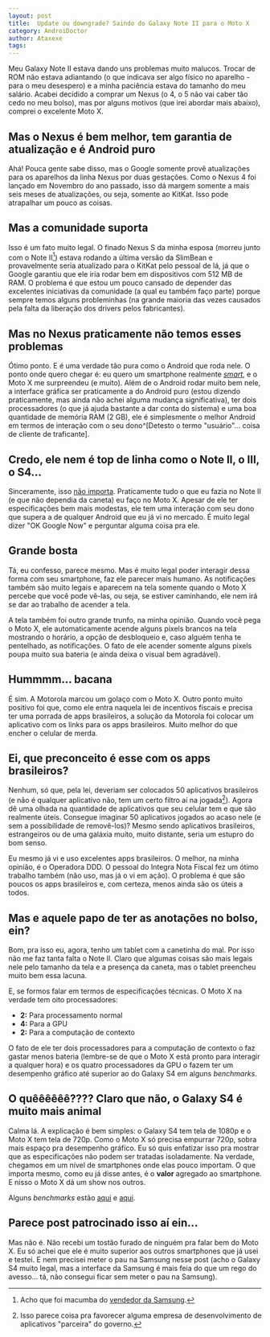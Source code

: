 ```yaml
---
layout: post
title:  Update ou downgrade? Saindo do Galaxy Note II para o Moto X
category: AndroiDoctor
author: Ataxexe
tags:
---
```


Meu Galaxy Note II estava dando uns problemas muito malucos. Trocar de ROM não estava adiantando (o que indicava ser algo físico no aparelho - para o meu desespero) e a minha paciência estava do tamanho do meu salário. Acabei decidido a comprar um Nexus (o 4, o 5 não vai caber tão cedo no meu bolso), mas por alguns motivos (que irei abordar mais abaixo), comprei o excelente Moto X.

## Mas o Nexus é bem melhor, tem garantia de atualização e é Android puro

Ahá! Pouca gente sabe disso, mas o Google somente provê atualizações para os aparelhos da linha Nexus por duas gestações. Como o Nexus 4 foi lançado em Novembro do ano passado, isso dá margem somente a mais seis meses de atualizações, ou seja, somente ao KitKat. Isso pode atrapalhar um pouco as coisas.

## Mas a comunidade suporta

Isso é um fato muito legal. O finado Nexus S da minha esposa (morreu junto com o Note II[^macumba]) estava rodando a última versão da SlimBean e provavelmente seria atualizado para o KitKat pelo pessoal de lá, já que o Google garantiu que ele iria rodar bem em dispositivos com 512 MB de RAM. O problema é que estou um pouco cansado de depender das excelentes iniciativas da comunidade (a qual eu também faço parte) porque sempre temos alguns probleminhas (na grande maioria das vezes causados pela falta da liberação dos drivers pelos fabricantes).

## Mas no Nexus praticamente não temos esses problemas

Ótimo ponto. E é uma verdade tão pura como o Android que roda nele. O ponto onde quero chegar é: eu quero um smartphone realmente [*smart*][post_smart], e o Moto X me surpreendeu (e muito). Além de o Android rodar muito bem nele, a interface gráfica ser praticamente a do Android puro (estou dizendo praticamente, mas ainda não achei alguma mudança significativa), ter dois processadores (o que já ajuda bastante a dar conta do sistema) e uma boa quantidade de memória RAM (2 GB), ele é simplesmente o melhor Android em termos de interação com o seu dono^[Detesto o termo "usuário"... coisa de cliente de traficante].

## Credo, ele nem é top de linha como o Note II, o III, o S4...

Sinceramente, isso [não importa][post_vendedor]. Praticamente tudo o que eu fazia no Note II (e que não dependia da caneta) eu faço no Moto X. Apesar de ele ter especificações bem mais modestas, ele tem uma interação com seu dono que supera a de qualquer Android que eu já vi no mercado. É muito legal dizer "OK Google Now" e perguntar alguma coisa pra ele.

## Grande bosta

Tá, eu confesso, parece mesmo. Mas é muito legal poder interagir dessa forma com seu smartphone, faz ele parecer mais humano. As notificações também são muito legais e aparecem na tela somente quando o Moto X percebe que você pode vê-las, ou seja, se estiver caminhando, ele nem irá se dar ao trabalho de acender a tela.

A tela também foi outro grande trunfo, na minha opinião. Quando você pega o Moto X, ele automaticamente acende alguns pixels brancos na tela mostrando o horário, a opção de desbloqueio e, caso alguém tenha te pentelhado, as notificações. O fato de ele acender somente alguns pixels poupa muito sua bateria (e ainda deixa o visual bem agradável).

## Hummmm... bacana

É sim. A Motorola marcou um golaço com o Moto X. Outro ponto muito positivo foi que, como ele entra naquela lei de incentivos fiscais e precisa ter uma porrada de apps brasileiros, a solução da Motorola foi colocar um aplicativo com os links para os apps brasileiros. Muito melhor do que encher o celular de merda.

## Ei, que preconceito é esse com os apps brasileiros?

Nenhum, só que, pela lei, deveriam ser colocados 50 aplicativos brasileiros (e não é qualquer aplicativo não, tem um certo filtro aí na jogada[^filtro]). Agora dê uma olhada na quantidade de aplicativos que seu celular tem e que são realmente úteis. Consegue imaginar 50 aplicativos jogados ao acaso nele (e sem a possibilidade de removê-los)? Mesmo sendo aplicativos brasileiros, estrangeiros ou de uma galáxia muito, muito distante, seria um estupro do bom senso.

[^filtro]: Isso parece coisa pra favorecer alguma empresa de desenvolvimento de aplicativos "parceira" do governo.

Eu mesmo já vi e uso excelentes apps brasileiros. O melhor, na minha opinião, é o Operadora DDD. O pessoal do Integra Nota Fiscal fez um ótimo trabalho também (não uso, mas já o vi em ação). O problema é que são poucos os apps brasileiros e, com certeza, menos ainda são os úteis a todos.

## Mas e aquele papo de ter as anotações no bolso, ein?

Bom, pra isso eu, agora, tenho um tablet com a canetinha do mal. Por isso não me faz tanta falta o Note II. Claro que algumas coisas são mais legais nele pelo tamanho da tela e a presença da caneta, mas o tablet preencheu muito bem essa lacuna.

E, se formos falar em termos de especificações técnicas. O Moto X na verdade tem oito processadores:

- **2:** Para processamento normal
- **4:** Para a GPU
- **2:** Para a computação de contexto

O fato de ele ter dois processadores para a computação de contexto o faz gastar menos bateria (lembre-se de que o Moto X está pronto para interagir a qualquer hora) e os quatro processadores da GPU o fazem ter um desempenho gráfico até superior ao do Galaxy S4 em alguns *benchmarks*.

## O quêêêêêê???? Claro que não, o Galaxy S4 é muito mais animal

Calma lá. A explicação é bem simples: o Galaxy S4 tem tela de 1080p e o Moto X tem tela de 720p. Como o Moto X só precisa empurrar 720p, sobra mais espaço pra desempenho gráfico. Eu só quis enfatizar isso pra mostrar que as especificações não podem ser tratadas isoladamente. Na verdade, chegamos em um nível de smartphones onde elas pouco importam. O que importa mesmo, como eu já disse antes, é o **valor** agregado ao smartphone. E nisso o Moto X dá um show nos outros.

Alguns *benchmarks* estão [aqui][benchmark_1] e [aqui][benchmark_2].

## Parece post patrocinado isso aí ein...

Mas não é. Não recebi um tostão furado de ninguém pra falar bem do Moto X. Eu só achei que ele é muito superior aos outros smartphones que já usei e testei. E nem precisei meter o pau na Samsung nesse post (acho o Galaxy S4 muito legal, mas a interface da Samsung é mais feia do que um rego do avesso... tá, não consegui ficar sem meter o pau na Samsung).

[^macumba]: Acho que foi macumba do [vendedor da Samsung][post_vendedor].

[post_vendedor]: <{{ site.url }}/posts/o-jeito-idiota-de-se-vender-smartphones/>
[post_smart]: <{{ site.url }}/posts/faca-valer-o-smart-do-seu-smartphone>

[benchmark_1]: <http://arstechnica.com/gadgets/2013/08/performance-preview-the-moto-x-sports-a-great-gpu-respectable-cpu>
[benchmark_2]: <http://www.fonearena.com/blog/80178/motorola-moto-x-benchmarks.html>
